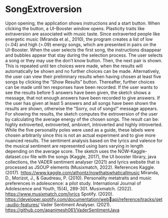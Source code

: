 # SongExtroversion
Upon opening, the application shows instructions and a start button. When clicking the 
button, a UI-Booster window opens. Plasticity traits like extraversion are associated 
with music taste. Since extraverted people like energetic music (Miranda et al., 2010), 
the program creates a list of low (<.04) and high (>.09) energy songs, which are 
presented in pairs on the UI-Booster. When the user selects the first song, the 
instructions disappear and bubbles appear that stay during the selection process. The 
user selects a song or they may use the don’t know button. Then, the next pair is
shown.
This is repeated until ten choices were made, when the results will automatically be 
shown and no further choices can be made. Alternatively, the user can view their 
preliminary results when having chosen at least five songs by clicking the “Show 
Results” button. Thereafter, further choices can be made until ten responses have 
been recorded. If the user wants to see the results before 5 answers have been given, 
the sketch shows a message, that not enough answers have been recorded to give 
answers. If the user has given at least 5 answers and all songs have been shown the 
results are shown, otherwise the “Sorry, out of songs!” message appears. 
For showing the results, the sketch computes the extroversion of the user by 
calculating the average energy of the chosen songs. The result can be: highly 
extroverted, extroverted, ambivert, introverted and highly introverted. While the five 
personality poles were used as a guide, these labels were chosen arbitrarily since this 
is not an actual experiment and to give more nuanced results. The sentiment analysis 
based on the lyrics and valence for the musical sentiment are represented using bars 
varying in length depending on the average score.
The sketch uses the NOW-Kaggle-dataset.csv file with the songs (Kaggle, 2017), the 
UI booster library, java collections, the VADER sentiment analyser (2021) and lyrics 
website that is processed as JSOUP elements (Musixmatch, 2022). 
References
Kaggle. (2017). https://www.kaggle.com/athontz/nowthatswhaticallmusic 
Miranda, D., Morizot, J., & Gaudreau, P. (2010). Personality metatraits and music 
preferences in adolescence: a pilot study. International Journal of Adolescence and 
Youth, 15(4), 289-301.
Musixmatch. (2022). https://www.musixmatch.com/lyrics
Spotify. (2020). https://developer.spotify.com/documentation/webapi/reference/tracks/get-audio-features/
Vader Sentiment Analyser. (2021).
https://github.com/apanimesh061/VaderSentimentJava
